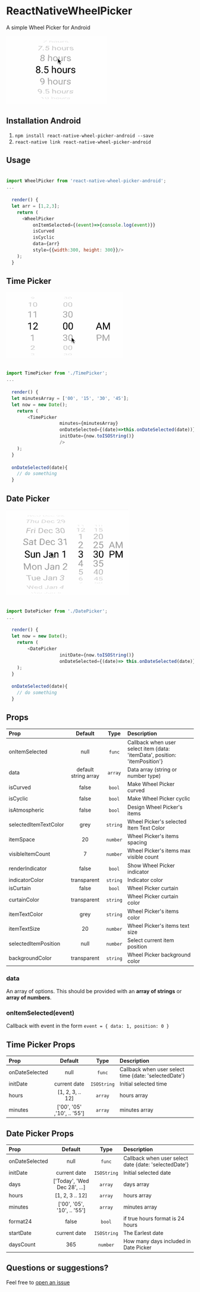 # ReactNativeWheelPicker
A simple Wheel Picker for Android

![](./wheelPicker.gif)

## Installation Android
1. `npm install react-native-wheel-picker-android --save`
2. `react-native link react-native-wheel-picker-android`

## Usage

```js

import WheelPicker from 'react-native-wheel-picker-android';
...

  render() {
  let arr = [1,2,3];
    return (
      <WheelPicker
          onItemSelected={(event)=>{console.log(event)}}
          isCurved
          isCyclic
          data={arr}
          style={{width:300, height: 300}}/>
    );
  }
```

## Time Picker

![](./timePicker.gif)

```js

import TimePicker from './TimePicker';
...

  render() {
  let minutesArray = ['00', '15', '30', '45'];
  let now = new Date();
    return (
      	<TimePicker
					minutes={minutesArray}
					onDateSelected={(date)=>this.onDateSelected(date))}
					initDate={now.toISOString()}
					/>
    );
  }

  onDateSelected(date){
    // do something
  }

```

## Date Picker

![](./datePicker.gif)

```js

import DatePicker from './DatePicker';
...

  render() {
  let now = new Date();
    return (
      	<DatePicker
					initDate={now.toISOString()}
					onDateSelected={(date)=> this.onDateSelected(date)}/>
    );
  }

  onDateSelected(date){
    // do something
  }

```

## Props

| Prop  | Default  | Type | Description |
| :------------ |:---------------:| :---------------:| :-----|
| onItemSelected | null | `func` | Callback when user select item {data: 'itemData', position: 'itemPosition'} |
| data | default string array | `array` | Data array (string or number type)  |
| isCurved | false | `bool` | Make Wheel Picker curved |
| isCyclic | false | `bool` | Make Wheel Picker cyclic |
| isAtmospheric | false | `bool` | Design Wheel Picker's items  |
| selectedItemTextColor | grey | `string` | Wheel Picker's selected Item Text Color  |
| itemSpace | 20 | `number` | Wheel Picker's items spacing |
| visibleItemCount | 7 | `number` | Wheel Picker's items max visible count  |
| renderIndicator | false | `bool` | Show Wheel Picker indicator |
| indicatorColor | transparent | `string` | Indicator color  |
| isCurtain | false | `bool` | Wheel Picker curtain  |
| curtainColor | transparent | `string` | Wheel Picker curtain color  |
| itemTextColor | grey | `string` | Wheel Picker's items color  |
| itemTextSize | 20 | `number` |  Wheel Picker's items text size  |
| selectedItemPosition | null | `number` | Select current item position |
| backgroundColor | transparent | `string` | Wheel Picker background color  |

### data

An array of options. This should be provided with an __array of strings__ or __array of numbers__.


### onItemSelected(event)

Callback with event in the form `event = { data: 1, position: 0 }`

## Time Picker Props

| Prop  | Default  | Type | Description |
| :------------ |:---------------:| :---------------:| :-----|
| onDateSelected | null | `func` | Callback when user select time {date: 'selectedDate'} |
| initDate | current date | `ISOString` | Initial selected time  |
| hours | [1, 2, 3, .. 12] | `array` | hours array |
| minutes | ['00', '05' ,'10', .. '55'] | `array` | minutes array |


## Date Picker Props

| Prop  | Default  | Type | Description |
| :------------ |:---------------:| :---------------:| :-----|
| onDateSelected | null | `func` | Callback when user select date {date: 'selectedDate'} |
| initDate | current date | `ISOString` | Initial selected date  |
| days | ['Today', 'Wed Dec 28', ...] | `array` | days array |
| hours | [1, 2, 3 .. 12] | `array` | hours array |
| minutes | ['00', '05', '10', .. '55'] | `array` | minutes array |
| format24 | false | `bool` | if true hours format is 24 hours|
| startDate | current date | `ISOString` | The Earlest date |
| daysCount | 365 | `number` | How many days included in Date Picker |

## Questions or suggestions?

Feel free to [open an issue](https://github.com/ElekenAgency/ReactNativeWheelPicker/issues)
